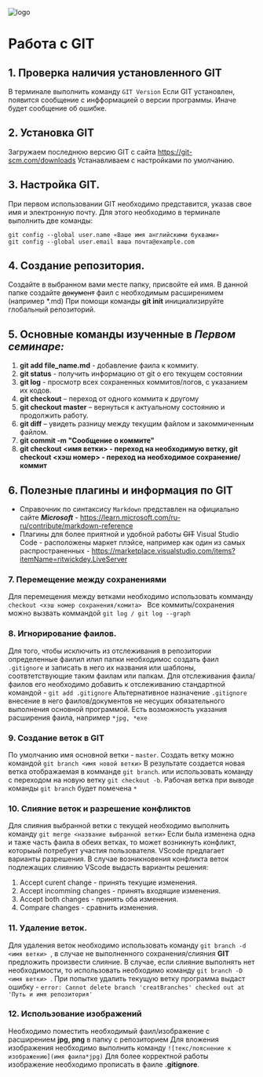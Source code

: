 ![logo](Git-Logo-1788C.png)
# Работа с GIT

## 1. **Проверка наличия установленного GIT**
В терминале выполнить команду `GIT Version`
Если GIT установлен, появится сообщение с инфформацией о версии программы.
Иначе будет сообщение об ошибке.
## 2. Установка GIT
Загружаем последнюю версию GIT с сайта https://git-scm.com/downloads
Устанавливаем с настройками по умолчанию.
## 3. Настройка GIT.
При первом использовании GIT необходимо представится, указав свое имя и электронную почту. Для этого необходимо в терминале выполнить две команды:
```
git config --global user.name «Ваше имя английскими буквами»
git config --global user.email ваша почта@example.com
```
## 4. **Создание репозитория.**
Создайте в выбранном вами месте папку, присвойте ей имя. В данной папке создайте ~~документ~~ фаил с необходимым расширенимем (например *.md)
При помощи команды **git init** инициализируйте глобальный репозиторий.

## 5. Основные команды изученные в ***Первом семинаре:***
1. **git add file_name.md** - добавление фаила к коммиту.
2. **git status** - получить информацию от git о его текущем состоянии
3. **git log** - просмотр всех сохраненных коммитов/логов, с указанием их кодов.
4. **git checkout** – переход от одного коммита к другому
5. **git checkout master** – вернуться к актуальному состоянию и продолжить работу.
6. **git diff** – увидеть разницу между текущим файлом и закоммиченным файлом.
7. **git commit -m "Сообщение о коммите"**
8. **git checkout <имя ветки> - переход на необходимую ветку, git checkout <хэш номер> - переход на необходимое сохранение/коммит**
   
## 6. Полезные плагины и информация по GIT
 * Справочник по синтаксису ```Markdown``` представлен на официально сайте ***Microsoft*** - https://learn.microsoft.com/ru-ru/contribute/markdown-reference
 * Плагины для более приятной и удобной работы ~~GIT~~ Visual Studio Code - расположены маркет плэйсе, например как один из самых распространенных - https://marketplace.visualstudio.com/items?itemName=ritwickdey.LiveServer
  
  ### 7. **Перемещение между сохранениями**
  Для перемещения между ветками необходимо использовать комманду 
  ```checkout <хэш номер сохранения/комита> ```
  Все коммиты/сохранения можно вызвать коммандой 
  ```git log / git log --graph```

  ### 8. **Игнорирование фаилов.**
  Для того, чтобы исключить из отслеживания в репозитории определенные фаилил илил папки необходимос создать фаил ```.gitignore``` и записать в него их названия или шаблоны, соотвтетствующие таким фаилам или папкам.
  Для отслеживания фаила/фаилов его необходимо добавить к отслеживанию стандартной командой -
  ```git add .gitignore```
  Альтернативное назначение ```.gitignore``` внесение в него фаилов/документов не несущих обязательного выполнения основной программой.
  Есть возможность указания расширения фаила, например 
  ```*jpg, *exe ``` 

  ### 9. Создание веток в GIT
  По умолчанию имя основной ветки - ```master```.
  Создать ветку можно командой ```git branch <имя новой ветки>``` В результате создается новая ветка отображаемая в комманде ```git branch```.
или использовать команду с переходом на новую ветку ```git checkout -b```.
Рабочая ветка при выводе команды ```git branch``` будет помечена ```*```

### 10. Слияние веток и разрешение конфликтов
Для слияния выбранной ветки с текущей необходимо выполнить команду ```git merge <название выбранной ветки>```
Если была изменена одна и таже часть фаила в обеих ветках, то может возникнуть конфликт, которыый потребует участия пользователя. VScode предлагает варианты разрешения.
В случае возникновения конфликта веток подлежащих слиянию VScode выдасть варианты решения:
1. Accept curent change - принять текущие изменения.
2. Accept incomming changes - принять входящие изменения.
3. Accept both changes - принять оба изменения.
4. Compare changes - сравнить изменения.

### 11. Удаление веток.
Для удаления веток необходимо использовать команду ```git branch -d <имя ветки> ```, в случае не выполненного сохранения/слияния **GIT** предложить произвести слияние. В случае, если слияние выполнять нет необходимости, то использовать необходимо команду ```git branch -D <имя ветки> ```.
При попытке удалить текущую ветку программа выдаст ошибку - 
```error: Cannot delete branch 'creatBranches' checked out at 'Путь и имя репозитория'```

### 12. Использование изображений
Необходимо поместить необходимый фаил/изображение с расширением **jpg, png** в папку с репозиторием
Для вложения изображения необходимо выполнить команду ```![текс/пояснение к изображению](имя фаила*jpg)```
Для более корректной работы изображение необходимо прописать в фаиле **.gitignore**.


